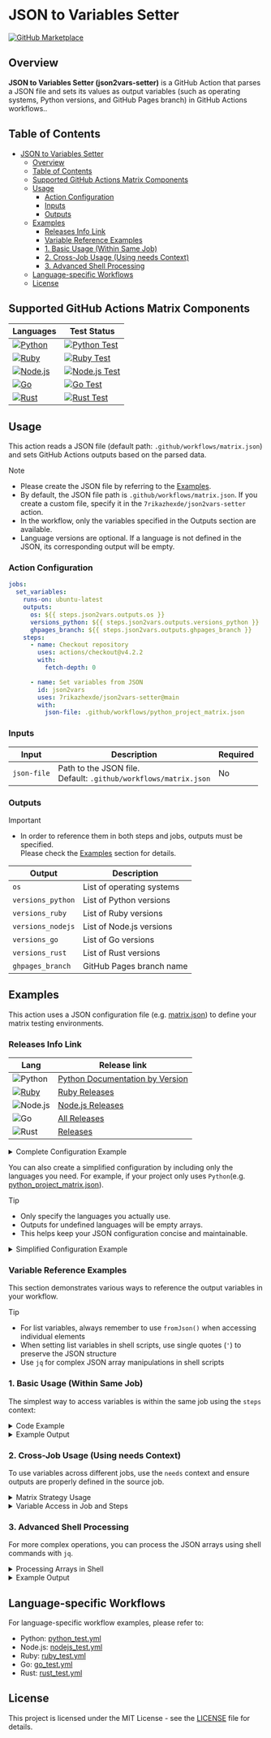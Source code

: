 # JSON to Variables Setter

[![GitHub Marketplace](https://img.shields.io/badge/Marketplace-JSON%20to%20Variables%20Setter-green?colorA=24292e&colorB=3fb950&logo=github)](https://github.com/marketplace/actions/json-to-variables-setter)

## Overview

**JSON to Variables Setter (json2vars-setter)** is a GitHub Action that parses a JSON file and sets its values as output variables (such as operating systems, Python versions, and GitHub Pages branch) in GitHub Actions workflows..

## Table of Contents

- [JSON to Variables Setter](#json-to-variables-setter)
  - [Overview](#overview)
  - [Table of Contents](#table-of-contents)
  - [Supported GitHub Actions Matrix Components](#supported-github-actions-matrix-components)
  - [Usage](#usage)
    - [Action Configuration](#action-configuration)
    - [Inputs](#inputs)
    - [Outputs](#outputs)
  - [Examples](#examples)
    - [Releases Info Link](#releases-info-link)
    - [Variable Reference Examples](#variable-reference-examples)
    - [1. Basic Usage (Within Same Job)](#1-basic-usage-within-same-job)
    - [2. Cross-Job Usage (Using needs Context)](#2-cross-job-usage-using-needs-context)
    - [3. Advanced Shell Processing](#3-advanced-shell-processing)
  - [Language-specific Workflows](#language-specific-workflows)
  - [License](#license)

## Supported GitHub Actions Matrix Components

| Languages | Test Status |
|-------|-------|
| [![Python](https://img.shields.io/badge/Python-3776AB?style=flat&logo=python&logoColor=white)](.github/workflows/python_test.yml) | [![Python Test](https://img.shields.io/endpoint?url=https://gist.githubusercontent.com/7rikazhexde/26cb492ab0cfff920c516a622b2bfa44/raw/python-test-badge.json&cacheSeconds=0)](https://github.com/7rikazhexde/json2vars-setter/actions/workflows/python_test.yml) |
| [![Ruby](https://img.shields.io/badge/Ruby-CC342D?style=flat&logo=ruby&logoColor=white)](.github/workflows/ruby_test.yml) | [![Ruby Test](https://img.shields.io/endpoint?url=https://gist.githubusercontent.com/7rikazhexde/511ba5b5711e66c507292ba00cf0a219/raw/ruby-test-badge.json&cacheSeconds=0)](https://github.com/7rikazhexde/json2vars-setter/actions/workflows/ruby_test.yml) |
| [![Node.js](https://img.shields.io/badge/Node.js-339933?style=flat&logo=node.js&logoColor=white)](.github/workflows/nodejs_test.yml) | [![Node.js Test](https://img.shields.io/endpoint?url=https://gist.githubusercontent.com/7rikazhexde/11f46ff9ef47d3362dabe767255b0d9e/raw/nodejs-test-badge.json&cacheSeconds=0)](https://github.com/7rikazhexde/json2vars-setter/actions/workflows/nodejs_test.yml) |
| [![Go](https://img.shields.io/badge/Go-00ADD8?style=flat&logo=go&logoColor=white)](.github/workflows/go_test.yml) | [![Go Test](https://img.shields.io/endpoint?url=https://gist.githubusercontent.com/7rikazhexde/c334da204406866563668140885d170e/raw/go-test-badge.json&cacheSeconds=0)](https://github.com/7rikazhexde/json2vars-setter/actions/workflows/go_test.yml) |
| [![Rust](https://img.shields.io/badge/Rust-000000?style=flat&logo=rust&logoColor=white)](.github/workflows/rust_test.yml) | [![Rust Test](https://img.shields.io/endpoint?url=https://gist.githubusercontent.com/7rikazhexde/5e160d06cfffd42a8f0e4ae6e8e8f025/raw/rust-test-badge.json&cacheSeconds=0)](https://github.com/7rikazhexde/json2vars-setter/actions/workflows/rust_test.yml) |

## Usage

This action reads a JSON file (default path: `.github/workflows/matrix.json`) and sets GitHub Actions outputs based on the parsed data.

> [!NOTE]
> - Please create the JSON file by referring to the [Examples](#examples).
> - By default, the JSON file path is `.github/workflows/matrix.json`. If you create a custom file, specify it in the `7rikazhexde/json2vars-setter` action.
> - In the workflow, only the variables specified in the Outputs section are available.
> - Language versions are optional. If a language is not defined in the JSON, its corresponding output will be empty.

### Action Configuration

```yml
jobs:
  set_variables:
    runs-on: ubuntu-latest
    outputs:
      os: ${{ steps.json2vars.outputs.os }}
      versions_python: ${{ steps.json2vars.outputs.versions_python }}
      ghpages_branch: ${{ steps.json2vars.outputs.ghpages_branch }}
    steps:
      - name: Checkout repository
        uses: actions/checkout@v4.2.2
        with:
          fetch-depth: 0

      - name: Set variables from JSON
        id: json2vars
        uses: 7rikazhexde/json2vars-setter@main
        with:
          json-file: .github/workflows/python_project_matrix.json
```

### Inputs

| Input             | Description                                                        | Required |
|-------------------|--------------------------------------------------------------------|----------|
| `json-file`       | Path to the JSON file.<br>Default: `.github/workflows/matrix.json` | No       |

### Outputs

> [!IMPORTANT]  
> - In order to reference them in both steps and jobs, outputs must be specified.<br>Please check the [Examples](#examples) section for details.

| Output            | Description                |
|-------------------|----------------------------|
| `os`              | List of operating systems  |
| `versions_python` | List of Python versions    |
| `versions_ruby`   | List of Ruby versions      |
| `versions_nodejs` | List of Node.js versions   |
| `versions_go`     | List of Go versions        |
| `versions_rust`   | List of Rust versions      |
| `ghpages_branch`  | GitHub Pages branch name   |

## Examples

This action uses a JSON configuration file (e.g. [matrix.json](.github/workflows/matrix.json)) to define your matrix testing environments.

### Releases Info Link

| Lang      | Release link                                                            |
|-----------|-------------------------------------------------------------------------|
| ![Python](https://img.shields.io/badge/Python-3776AB?style=flat&logo=python&logoColor=white)  | [Python Documentation by Version](https://www.python.org/doc/versions/) |
| [![Ruby](https://img.shields.io/badge/Ruby-CC342D?style=flat&logo=ruby&logoColor=white)](.github/workflows/ruby_test.yml)    | [Ruby Releases](https://www.ruby-lang.org/en/downloads/releases/)       |
| ![Node.js](https://img.shields.io/badge/Node.js-339933?style=flat&logo=node.js&logoColor=white) | [Node.js Releases](https://nodejs.org/en/about/previous-releases)       |
| ![Go](https://img.shields.io/badge/Go-00ADD8?style=flat&logo=go&logoColor=white)     | [All Releases](https://go.dev/dl/)                                      |
| ![Rust](https://img.shields.io/badge/Rust-000000?style=flat&logo=rust&logoColor=white)    | [Releases](https://github.com/rust-lang/rust/releases)                  |

<details>
<summary>Complete Configuration Example</summary>

```json
{
    "os": [
        "ubuntu-latest",
        "windows-latest",
        "macos-latest"
    ],
    "versions": {
        "python": [
            "3.10",
            "3.11",
            "3.12",
            "3.13"
        ],
        "ruby": [
            "3.0.6",
            "3.1.6",
            "3.2.6",
            "3.3.6",
            "3.4.0",
            "3.4.1",
            "3.3.7",
            "3.2.7",
            "3.4.2"
        ],
        "nodejs": [
            "16",
            "18",
            "20",
            "22",
            "23"
        ],
        "go": [
            "1.23.0",
            "1.23.1",
            "1.23.2",
            "1.23.3",
            "1.23.4",
            "1.23.5",
            "1.23.6",
            "1.24.0"
        ],
        "rust": [
            "1.79.0",
            "1.80.0",
            "1.81.0",
            "1.82.0",
            "1.83.0",
            "1.84.0",
            "1.84.1",
            "1.85.0",
            "stable"
        ]
    },
    "ghpages_branch": "gh-pages"
}
```

</details>

You can also create a simplified configuration by including only the languages you need. For example, if your project only uses `Python`(e.g. [python_project_matrix.json](.github/workflows/python_project_matrix.json)).

> [!TIP]
> - Only specify the languages you actually use.
> - Outputs for undefined languages will be empty arrays.
> - This helps keep your JSON configuration concise and maintainable.

<details>
<summary>Simplified Configuration Example</summary>

Please check [Python Documentation by Version](https://www.python.org/doc/versions/) and create `.github/workflows/python_project_matrix.json`

```jsonc
{
    "os": [
        "ubuntu-latest",
        "windows-latest",
        "macos-latest"
    ],
    "versions": {
        "python": [
            "3.10",
            "3.11",
            "3.12",
            "3.13"
        ]
        // Other language versions can be omitted if not used
    },
    "ghpages_branch": "gh-pages"
}
```

</details>

### Variable Reference Examples

This section demonstrates various ways to reference the output variables in your workflow.

> [!TIP]
> - For list variables, always remember to use `fromJson()` when accessing individual elements
> - When setting list variables in shell scripts, use single quotes (`'`) to preserve the JSON structure
> - Use `jq` for complex JSON array manipulations in shell scripts

### 1. Basic Usage (Within Same Job)

The simplest way to access variables is within the same job using the `steps` context:

<details>
<summary>Code Example</summary>

```yaml
jobs:
  set_variables:
    runs-on: ubuntu-latest
    outputs:
      os: ${{ steps.json2vars.outputs.os }}
      versions_python: ${{ steps.json2vars.outputs.versions_python }}
      ghpages_branch: ${{ steps.json2vars.outputs.ghpages_branch }}

    steps:
      - name: Checkout repository
        uses: actions/checkout@v4.2.2
        with:
          fetch-depth: 0

      - name: Set variables from JSON
        id: json2vars
        uses: 7rikazhexde/json2vars-setter@main
        with:
          json-file: .github/workflows/python_project_matrix.json

      - name: Access Variables
        run: |
          # Direct access to list variables from json2vars output
          echo "os: ${{ steps.json2vars.outputs.os }}"
          echo "versions_python: ${{ steps.json2vars.outputs.versions_python }}"

          # Access individual elements from json2vars output
          echo "First OS: ${{ fromJson(steps.json2vars.outputs.os)[0] }}"
          echo "First Python version: ${{ fromJson(steps.json2vars.outputs.versions_python)[0] }}"

          # Access non-list variables from json2vars output
          echo "Branch: ${{ steps.json2vars.outputs.ghpages_branch }}"
```

</details>

<details>
<summary>Example Output</summary>

```bash
os: ["ubuntu-latest", "windows-latest", "macos-latest"]
versions_python: ["3.10", "3.11", "3.12", "3.13"]
First OS: ubuntu-latest
First Python version: 3.10
Branch: ghpages
```

</details>

### 2. Cross-Job Usage (Using needs Context)

To use variables across different jobs, use the `needs` context and ensure outputs are properly defined in the source job.

<details>
<summary>Matrix Strategy Usage</summary>

```yaml
  test_job_2:
    needs: set_variables
    strategy:
      matrix:
        os: ${{ fromJson(needs.set_variables.outputs.os) }}
        python-version: ${{ fromJson(needs.set_variables.outputs.versions_python) }}
    runs-on: ${{ matrix.os }}
    steps:
      - name: Checkout repository
        uses: actions/checkout@v4.2.2
        with:
          fetch-depth: 0
      - name: Set up Python
        uses: actions/setup-python@v5.3.0
        with:
          python-version: ${{ matrix.python-version }}
```

</details>

<details>
<summary>Variable Access in Job and Steps</summary>

```yaml
  test_job_3:
    needs: set_variables
    # Referenced from output variables from set_variables job (e.g. runs-on: ubuntu-latest)
    runs-on: ${{ fromJson(needs.set_variables.outputs.os)[0] }}
    steps:
      - name: Access Variables
        run: |
          # Non-list variables
          branch="${{ needs.set_variables.outputs.ghpages_branch }}"

          # List variables (note the single quotes)
          os='${{ needs.set_variables.outputs.os }}'
          versions_python='${{ needs.set_variables.outputs.versions_python }}'

          # Individual elements
          first_os="${{ fromJson(needs.set_variables.outputs.os)[0] }}"
          first_version="${{ fromJson(needs.set_variables.outputs.versions_python)[0] }}"
```

</details>

### 3. Advanced Shell Processing

For more complex operations, you can process the JSON arrays using shell commands with `jq`.

<details>
<summary>Processing Arrays in Shell</summary>

```yaml
  test_job_4:
    needs: set_variables
    steps:
      - name: Process Variables
        run: |
          # Convert JSON arrays to space-separated lists
          os_list=$(echo '${{ needs.set_variables.outputs.os }}' | jq -r '.[]' | tr '\n' ' ' | sed 's/ $//')
          versions_list=$(echo '${{ needs.set_variables.outputs.versions_python }}' | jq -r '.[]' | tr '\n' ' ' | sed 's/ $//')

          # Example: Generate combinations
          for os in ${os_list}; do
            for version in ${versions_list}; do
              echo "OS: ${os}, Python Version: ${version}"
            done
          done
```

</details>

<details>
<summary>Example Output</summary>

```bash
OS: ubuntu-latest, Python Version: 3.10
OS: ubuntu-latest, Python Version: 3.11
OS: ubuntu-latest, Python Version: 3.12
OS: ubuntu-latest, Python Version: 3.13
OS: windows-latest, Python Version: 3.10
OS: windows-latest, Python Version: 3.11
OS: windows-latest, Python Version: 3.12
OS: windows-latest, Python Version: 3.13
OS: macos-latest, Python Version: 3.10
OS: macos-latest, Python Version: 3.11
OS: macos-latest, Python Version: 3.12
OS: macos-latest, Python Version: 3.13
```

</details>

## Language-specific Workflows

For language-specific workflow examples, please refer to:

- Python: [python_test.yml](.github/workflows/python_test.yml)
- Node.js: [nodejs_test.yml](.github/workflows/nodejs_test.yml)
- Ruby: [ruby_test.yml](.github/workflows/ruby_test.yml)
- Go: [go_test.yml](.github/workflows/go_test.yml)
- Rust: [rust_test.yml](.github/workflows/rust_test.yml)

## License

This project is licensed under the MIT License - see the [LICENSE](LICENSE) file for details.
